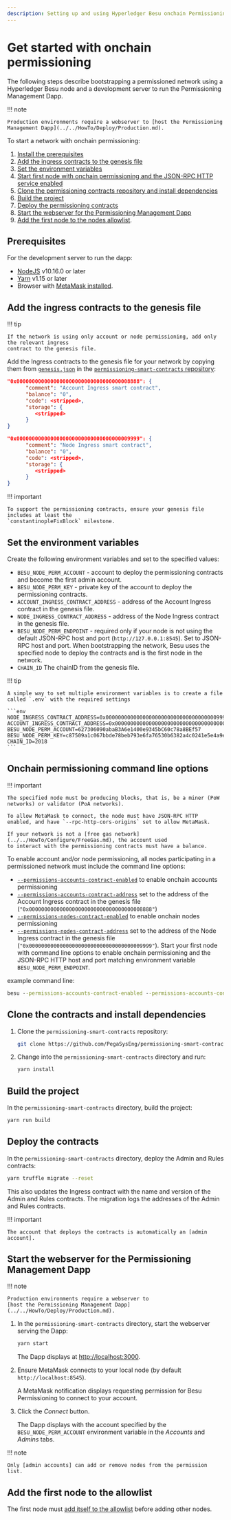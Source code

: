 ```yaml
---
description: Setting up and using Hyperledger Besu onchain Permissioning
---
```


# Get started with onchain permissioning

The following steps describe bootstrapping a permissioned network using a Hyperledger Besu
node and a development server to run the Permissioning Management Dapp.

!!! note

    Production environments require a webserver to [host the Permissioning Management Dapp](../../HowTo/Deploy/Production.md).

To start a network with onchain permissioning:

1. [Install the prerequisites](#prerequisites)
1. [Add the ingress contracts to the genesis file](#add-the-ingress-contracts-to-the-genesis-file)
1. [Set the environment variables](#set-the-environment-variables)
1. [Start first node with onchain permissioning and the JSON-RPC HTTP service enabled]
1. [Clone the permissioning contracts repository and install dependencies]
1. [Build the project](#build-the-project)
1. [Deploy the permissioning contracts](#deploy-the-contracts)
1. [Start the webserver for the Permissioning Management Dapp]
1. [Add the first node to the nodes allowlist](#add-the-first-node-to-the-allowlist).

## Prerequisites

For the development server to run the dapp:

* [NodeJS](https://nodejs.org/en/) v10.16.0 or later
* [Yarn](https://yarnpkg.com/en/) v1.15 or later
* Browser with [MetaMask installed](https://metamask.io/).

## Add the ingress contracts to the genesis file

!!! tip

    If the network is using only account or node permissioning, add only the relevant ingress
    contract to the genesis file.

Add the Ingress contracts to the genesis file for your network by copying them from
[`genesis.json`](https://github.com/PegaSysEng/permissioning-smart-contracts/blob/master/genesis.json)
in the [`permissioning-smart-contracts` repository](https://github.com/PegaSysEng/permissioning-smart-contracts):

```json
"0x0000000000000000000000000000000000008888": {
      "comment": "Account Ingress smart contract",
      "balance": "0",
      "code": <stripped>,
      "storage": {
         <stripped>
      }
}

"0x0000000000000000000000000000000000009999": {
      "comment": "Node Ingress smart contract",
      "balance": "0",
      "code": <stripped>,
      "storage": {
         <stripped>
      }
}
```

!!! important

    To support the permissioning contracts, ensure your genesis file includes at least the
    `constantinopleFixBlock` milestone.

## Set the environment variables

Create the following environment variables and set to the specified values:

* `BESU_NODE_PERM_ACCOUNT` - account to deploy the permissioning contracts and become the first
  admin account.
* `BESU_NODE_PERM_KEY` - private key of the account to deploy the permissioning contracts.
* `ACCOUNT_INGRESS_CONTRACT_ADDRESS` - address of the Account Ingress contract in the genesis file.
* `NODE_INGRESS_CONTRACT_ADDRESS` - address of the Node Ingress contract in the genesis file.
* `BESU_NODE_PERM_ENDPOINT` - required only if your node is not using the default JSON-RPC host and
  port (`http://127.0.0.1:8545`). Set to JSON-RPC host and port. When bootstrapping the network,
  Besu uses the specified node to deploy the contracts and is the first node in the network.
* `CHAIN_ID` The chainID from the genesis file.

!!! tip

    A simple way to set multiple environment variables is to create a file called `.env` with the required settings

    ```env
    NODE_INGRESS_CONTRACT_ADDRESS=0x0000000000000000000000000000000000009999
    ACCOUNT_INGRESS_CONTRACT_ADDRESS=0x0000000000000000000000000000000000008888
    BESU_NODE_PERM_ACCOUNT=627306090abaB3A6e1400e9345bC60c78a8BEf57
    BESU_NODE_PERM_KEY=c87509a1c067bbde78beb793e6fa76530b6382a4c0241e5e4a9ec0a0f44dc0d3
    CHAIN_ID=2018
    ```

## Onchain permissioning command line options

!!! important

    The specified node must be producing blocks, that is, be a miner (PoW networks) or validator (PoA networks).

    To allow MetaMask to connect, the node must have JSON-RPC HTTP enabled, and have `--rpc-http-cors-origins` set to allow MetaMask.

    If your network is not a [free gas network](../../HowTo/Configure/FreeGas.md), the account used
    to interact with the permissioning contracts must have a balance.

To enable account and/or node permissioning, all nodes participating in a permissioned network must
include the command line options:

* [`--permissions-accounts-contract-enabled`](../../Reference/CLI/CLI-Syntax.md#permissions-accounts-contract-enabled)
  to enable onchain accounts permissioning
* [`--permissions-accounts-contract-address`](../../Reference/CLI/CLI-Syntax.md#permissions-accounts-contract-address)
  set to the address of the Account Ingress contract in the genesis file
  (`"0x0000000000000000000000000000000000008888"`)
* [`--permissions-nodes-contract-enabled`](../../Reference/CLI/CLI-Syntax.md#permissions-nodes-contract-enabled)
  to enable onchain nodes permissioning
* [`--permissions-nodes-contract-address`](../../Reference/CLI/CLI-Syntax.md#permissions-nodes-contract-address)
  set to the address of the Node Ingress contract in the genesis file
  (`"0x0000000000000000000000000000000000009999"`). Start your first node with command line options
  to enable onchain permissioning and the JSON-RPC HTTP host and port matching environment variable
  `BESU_NODE_PERM_ENDPOINT`.

example command line:

```cmd
besu --permissions-accounts-contract-enabled --permissions-accounts-contract-address "0x0000000000000000000000000000000000008888" --permissions-nodes-contract-enabled  --permissions-nodes-contract-address "0x0000000000000000000000000000000000009999" --genesis-file=genesis.json --rpc-http-enabled --rpc-http-cors-origins="*" --miner-enabled --miner-coinbase=fe3b557e8fb62b89f4916b721be55ceb828dbd73
```

## Clone the contracts and install dependencies

1. Clone the `permissioning-smart-contracts` repository:

    ```bash
    git clone https://github.com/PegaSysEng/permissioning-smart-contracts.git
    ```

1. Change into the `permissioning-smart-contracts` directory and run:

    ```bash
    yarn install
    ```

## Build the project

In the `permissioning-smart-contracts` directory, build the project:

```bash
yarn run build
```

## Deploy the contracts

In the `permissioning-smart-contracts` directory, deploy the Admin and Rules contracts:

```bash
yarn truffle migrate --reset
```

This also updates the Ingress contract with the name and version of the Admin and Rules contracts.
The migration logs the addresses of the Admin and Rules contracts.

!!! important

    The account that deploys the contracts is automatically an [admin account].

## Start the webserver for the Permissioning Management Dapp

!!! note

    Production environments require a webserver to
    [host the Permissioning Management Dapp](../../HowTo/Deploy/Production.md).

1. In the `permissioning-smart-contracts` directory, start the webserver serving the Dapp:

    ```bash
    yarn start
    ```

    The Dapp displays at [http://localhost:3000](http://localhost:3000).

1. Ensure MetaMask connects to your local node (by default `http://localhost:8545`).

    A MetaMask notification displays requesting permission for Besu Permissioning to connect to your
    account.

1. Click the _Connect_ button.

    The Dapp displays with the account specified by the `BESU_NODE_PERM_ACCOUNT` environment
    variable in the _Accounts_ and _Admins_ tabs.

!!! note

    Only [admin accounts] can add or remove nodes from the permission list.

## Add the first node to the allowlist

The first node must [add itself to the allowlist] before adding other nodes.

<!-- Links -->
[Start first node with onchain permissioning and the JSON-RPC HTTP service enabled]: #onchain-permissioning-command-line-options
[Clone the permissioning contracts repository and install dependencies]: #clone-the-contracts-and-install-dependencies
[Start the webserver for the Permissioning Management Dapp]: #start-the-webserver-for-the-permissioning-management-dapp
[add itself to the allowlist]: ../../HowTo/Limit-Access/Updating-Permission-Lists.md#update-node-permission-lists
[admin accounts]: ../../HowTo/Limit-Access/Updating-Permission-Lists.md#update-node-permission-lists
